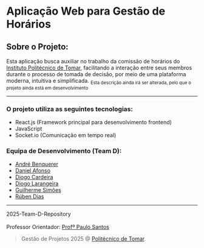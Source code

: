 
# Aplicação Web para Gestão de Horários
## Sobre o Projeto:
Esta aplicação busca auxiliar no trabalho da comissão de horários do [Instituto Politécnico de Tomar](https://www.ipt.pt/), facilitando a interação entre seus membros durante o processo de tomada de decisão, por meio de uma plataforma moderna, intuitiva e simplificada. 
<sub> Esta descrição ainda irá ser alterada, pelo que o projeto ainda está em desenvolvimento </sub>
***
### O projeto utiliza as seguintes tecnologias:
- React.js (Framework principal para desenvolvimento frontend)
- JavaScript
- Socket.io (Comunicação em tempo real)

### Equipa de Desenvolvimento (Team D):
- [André Benquerer](https://github.com/Benquerer)
- [Daniel Afonso](https://github.com/MonsieurAmengood2)
- [Diogo Cardeira](https://github.com/DLarangeira03)
- [Diogo Larangeira](https://github.com/DCardeira)
- [Guilherme Simões](https://github.com/GuilhermeSimoes1)
- [Rúben Dias](https://github.com/aspaceusername)

***
2025-Team-D-Repository
<br/><br/> Professor Orientador: [Profº Paulo Santos](https://github.com/pauloagsantos)
> Gestão de Projetos 2025 @ [Politécnico de Tomar](https://www.ipt.pt/).
